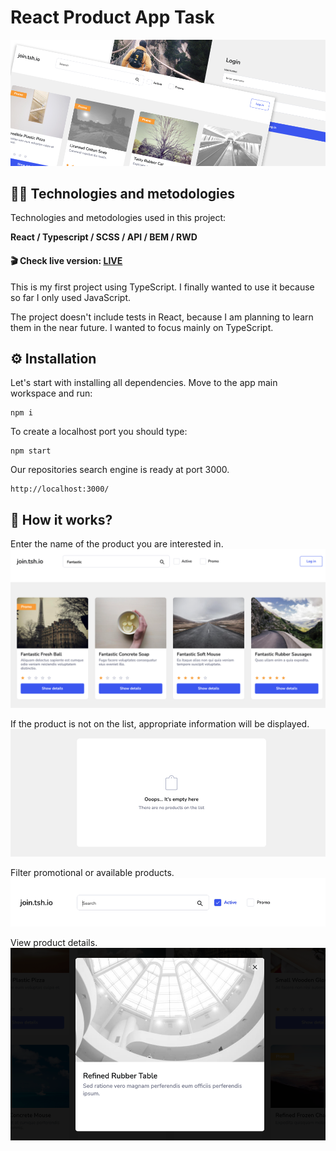 # React Product App Task

![project](./public/project.png)

## :technologist: Technologies and metodologies

Technologies and metodologies used in this project:

**React / Typescript / SCSS / API / BEM / RWD**

#### :clapper: Check live version: **[LIVE](https://react-interview-starter-ts-rafalkazik.vercel.app/)**

This is my first project using TypeScript. I finally wanted to use it because so far I only used JavaScript.

The project doesn't include tests in React, because I am planning to learn them in the near future. I wanted to focus mainly on TypeScript.

## :gear: Installation

Let's start with installing all dependencies. Move to the app main workspace and run:

    npm i

To create a localhost port you should type:

    npm start

Our repositories search engine is ready at port 3000.

    http://localhost:3000/

## :microscope: How it works?

Enter the name of the product you are interested in.
![searchbar](./public/searchbar.png)

If the product is not on the list, appropriate information will be displayed.
![empty](./public/empty.png)

Filter promotional or available products.
![filters](./public/filters.png)

View product details.
![details](./public/details.png)
